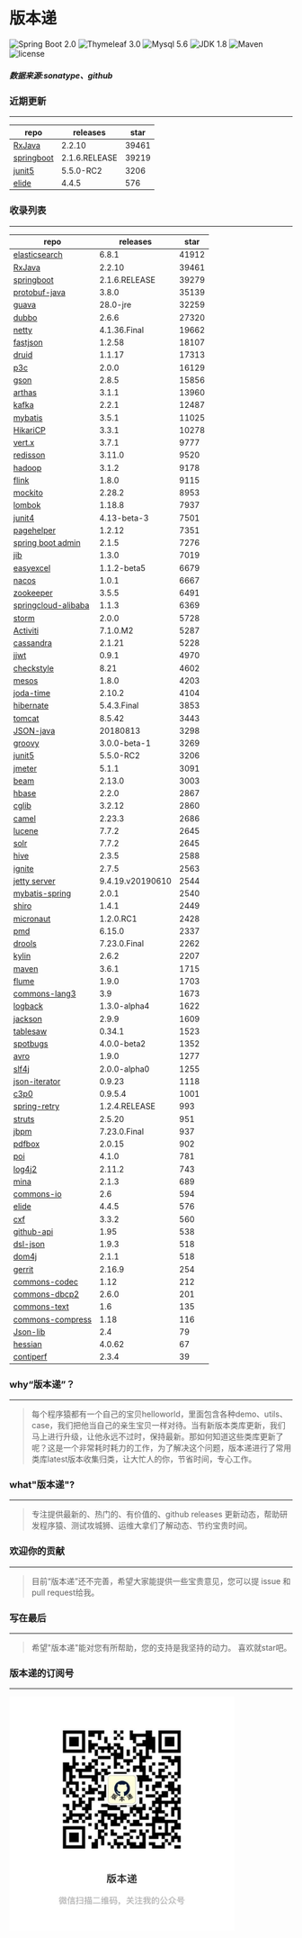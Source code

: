 # 版本递
![Spring Boot 2.0](https://img.shields.io/badge/Spring%20Boot-2.0-brightgreen.svg)
![Thymeleaf 3.0](https://img.shields.io/badge/Thymeleaf-3.0-yellow.svg)
![Mysql 5.6](https://img.shields.io/badge/Mysql-5.6-blue.svg)
![JDK 1.8](https://img.shields.io/badge/JDK-1.8-brightgreen.svg)
![Maven](https://img.shields.io/badge/Maven-3.5.0-yellowgreen.svg)
![license](https://img.shields.io/badge/license-Apache%202-blue.svg)
##### 数据来源:sonatype、github

### 近期更新
---
repo | releases | star
---|---|---
[RxJava](https://github.com/ReactiveX/RxJava) | 2.2.10 | 39461
[springboot](https://github.com/spring-projects/spring-boot) | 2.1.6.RELEASE | 39219
[junit5](https://github.com/junit-team/junit5) | 5.5.0-RC2 | 3206
[elide](https://github.com/yahoo/elide) | 4.4.5 | 576

### 收录列表
---
repo | releases | star
---|---|---
[elasticsearch](https://github.com/elastic/elasticsearch) | 6.8.1 | 41912 
[RxJava](https://github.com/ReactiveX/RxJava) | 2.2.10 | 39461 
[springboot](https://github.com/spring-projects/spring-boot) | 2.1.6.RELEASE | 39279 
[protobuf-java](https://github.com/protocolbuffers/protobuf) | 3.8.0 | 35139 
[guava](https://github.com/google/guava) | 28.0-jre | 32259 
[dubbo](https://github.com/apache/incubator-dubbo) | 2.6.6 | 27320 
[netty](https://github.com/netty/netty) | 4.1.36.Final | 19662 
[fastjson](https://github.com/alibaba/fastjson) | 1.2.58 | 18107 
[druid](https://github.com/alibaba/druid) | 1.1.17 | 17313 
[p3c](https://github.com/alibaba/p3c) | 2.0.0 | 16129 
[gson](https://github.com/google/gson) | 2.8.5 | 15856 
[arthas](https://github.com/alibaba/arthas) | 3.1.1 | 13960 
[kafka](https://github.com/apache/kafka) | 2.2.1 | 12487 
[mybatis](https://github.com/mybatis/mybatis-3) | 3.5.1 | 11025 
[HikariCP](https://github.com/brettwooldridge/HikariCP) | 3.3.1 | 10278 
[vert.x](https://github.com/eclipse-vertx/vert.x) | 3.7.1 | 9777 
[redisson](https://github.com/redisson/redisson) | 3.11.0 | 9520 
[hadoop](https://github.com/apache/hadoop) | 3.1.2 | 9178 
[flink](https://github.com/apache/flink) | 1.8.0 | 9115 
[mockito](https://github.com/mockito/mockito) | 2.28.2 | 8953 
[lombok](https://github.com/rzwitserloot/lombok) | 1.18.8 | 7937 
[junit4](https://github.com/junit-team/junit4) | 4.13-beta-3 | 7501 
[pagehelper](https://github.com/pagehelper/Mybatis-PageHelper) | 1.2.12 | 7351 
[spring boot admin](https://github.com/codecentric/spring-boot-admin) | 2.1.5 | 7276 
[jib](https://github.com/GoogleContainerTools/jib) | 1.3.0 | 7019 
[easyexcel](https://github.com/alibaba/easyexcel) | 1.1.2-beta5 | 6679 
[nacos](https://github.com/alibaba/nacos) | 1.0.1 | 6667 
[zookeeper](https://github.com/apache/zookeeper) | 3.5.5 | 6491 
[springcloud-alibaba](https://github.com/spring-cloud-incubator/spring-cloud-alibaba) | 1.1.3 | 6369 
[storm](https://github.com/apache/storm) | 2.0.0 | 5728 
[Activiti](https://github.com/Activiti/Activiti) | 7.1.0.M2 | 5287 
[cassandra](https://github.com/apache/cassandra) | 2.1.21 | 5228 
[jjwt](https://github.com/jwtk/jjwt) | 0.9.1 | 4970 
[checkstyle](https://github.com/checkstyle/checkstyle) | 8.21 | 4602 
[mesos](https://github.com/apache/mesos) | 1.8.0 | 4203 
[joda-time](https://github.com/JodaOrg/joda-time) | 2.10.2 | 4104 
[hibernate](https://github.com/hibernate/hibernate-orm) | 5.4.3.Final | 3853 
[tomcat](https://github.com/apache/tomcat) | 8.5.42 | 3443 
[JSON-java](https://github.com/stleary/JSON-java) | 20180813 | 3298 
[groovy](https://github.com/apache/groovy) | 3.0.0-beta-1 | 3269 
[junit5](https://github.com/junit-team/junit5) | 5.5.0-RC2 | 3206 
[jmeter](https://github.com/apache/jmeter) | 5.1.1 | 3091 
[beam](https://github.com/apache/beam) | 2.13.0 | 3003 
[hbase](https://github.com/apache/hbase) | 2.2.0 | 2867 
[cglib](https://github.com/cglib/cglib) | 3.2.12 | 2860 
[camel](https://github.com/apache/camel) | 2.23.3 | 2686 
[lucene](https://github.com/apache/lucene-solr) | 7.7.2 | 2645 
[solr](https://github.com/apache/lucene-solr) | 7.7.2 | 2645 
[hive](https://github.com/apache/hive) | 2.3.5 | 2588 
[ignite](https://github.com/apache/ignite) | 2.7.5 | 2563 
[jetty server](https://github.com/eclipse/jetty.project) | 9.4.19.v20190610 | 2544 
[mybatis-spring](https://github.com/mybatis/spring-boot-starter) | 2.0.1 | 2540 
[shiro](https://github.com/apache/shiro) | 1.4.1 | 2449 
[micronaut](https://github.com/micronaut-projects/micronaut-core) | 1.2.0.RC1 | 2428 
[pmd](https://github.com/pmd/pmd) | 6.15.0 | 2337 
[drools](https://github.com/kiegroup/drools) | 7.23.0.Final | 2262 
[kylin](https://github.com/apache/kylin) | 2.6.2 | 2207 
[maven](https://github.com/apache/maven) | 3.6.1 | 1715 
[flume](https://github.com/apache/flume) | 1.9.0 | 1703 
[commons-lang3](https://github.com/apache/commons-lang) | 3.9 | 1673 
[logback](https://github.com/qos-ch/logback) | 1.3.0-alpha4 | 1622 
[jackson](https://github.com/FasterXML/jackson-core) | 2.9.9 | 1609 
[tablesaw](https://github.com/jtablesaw/tablesaw) | 0.34.1 | 1523 
[spotbugs](https://github.com/spotbugs/spotbugs) | 4.0.0-beta2 | 1352 
[avro](https://github.com/apache/avro) | 1.9.0 | 1277 
[slf4j](https://github.com/qos-ch/slf4j) | 2.0.0-alpha0 | 1255 
[json-iterator](https://github.com/json-iterator/java) | 0.9.23 | 1118 
[c3p0](https://github.com/swaldman/c3p0) | 0.9.5.4 | 1001 
[spring-retry](https://github.com/spring-projects/spring-retry) | 1.2.4.RELEASE | 993 
[struts](https://github.com/apache/struts) | 2.5.20 | 951 
[jbpm](https://github.com/kiegroup/jbpm) | 7.23.0.Final | 937 
[pdfbox](https://github.com/apache/pdfbox) | 2.0.15 | 902 
[poi](https://github.com/apache/poi) | 4.1.0 | 781 
[log4j2](https://github.com/apache/logging-log4j2) | 2.11.2 | 743 
[mina](https://github.com/apache/mina) | 2.1.3 | 689 
[commons-io](https://github.com/apache/commons-io) | 2.6 | 594 
[elide](https://github.com/yahoo/elide) | 4.4.5 | 576 
[cxf](https://github.com/apache/cxf) | 3.3.2 | 560 
[github-api](https://github.com/kohsuke/github-api) | 1.95 | 538 
[dsl-json](https://github.com/ngs-doo/dsl-json) | 1.9.3 | 518 
[dom4j](https://github.com/dom4j/dom4j) | 2.1.1 | 518 
[gerrit](https://github.com/GerritCodeReview/gerrit) | 2.16.9 | 254 
[commons-codec](https://github.com/apache/commons-codec) | 1.12 | 212 
[commons-dbcp2](https://github.com/apache/commons-dbcp) | 2.6.0 | 201 
[commons-text](https://github.com/apache/commons-text) | 1.6 | 135 
[commons-compress](https://github.com/apache/commons-compress) | 1.18 | 116 
[Json-lib](https://github.com/aalmiray/Json-lib) | 2.4 | 79 
[hessian](https://github.com/ebourg/hessian) | 4.0.62 | 67 
[contiperf](https://github.com/lucaspouzac/contiperf) | 2.3.4 | 39 

### why“版本递”？
--- 
>每个程序猿都有一个自己的宝贝helloworld，里面包含各种demo、utils、case，我们把他当自己的亲生宝贝一样对待。当有新版本类库更新，我们马上进行升级，让他永远不过时，保持最新。那如何知道这些类库更新了呢？这是一个非常耗时耗力的工作，为了解决这个问题，版本递进行了常用类库latest版本收集归类，让大忙人的你，节省时间，专心工作。


### what"版本递"?
---
> 专注提供最新的、热门的、有价值的、github releases 更新动态，帮助研发程序猿、测试攻城狮、运维大拿们了解动态、节约宝贵时间。

### 欢迎你的贡献
---
> 目前“版本递”还不完善，希望大家能提供一些宝贵意见，您可以提 issue 和 pull request给我。


### 写在最后
---
> 希望"版本递"能对您有所帮助，您的支持是我坚持的动力。
> 喜欢就star吧。

### 版本递的订阅号
---
<img src="https://github.com/jartisan2001/latest/blob/master/Image.jpg" width="400" hegiht="400" align=left />